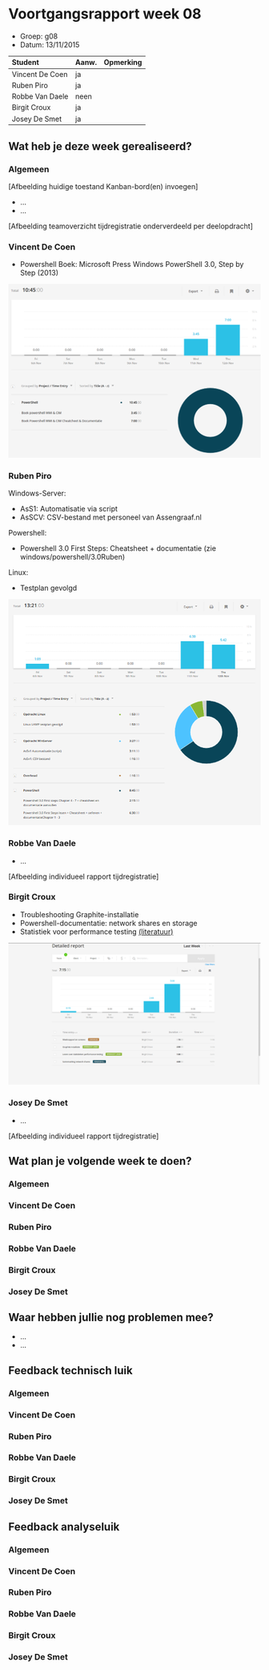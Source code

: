 # Voortgangsrapport week 08

* Groep: g08
* Datum: 13/11/2015

| Student  | Aanw. | Opmerking |
| :---     | :---  | :---      |
| Vincent De Coen |  ja     |           |
| Ruben Piro |    ja   |           |
| Robbe Van Daele |  neen     |           |
| Birgit Croux |   ja    |           |
| Josey De Smet |  ja    |            |

## Wat heb je deze week gerealiseerd?

### Algemeen

[Afbeelding huidige toestand Kanban-bord(en) invoegen]

* ...
* ...

[Afbeelding teamoverzicht tijdregistratie onderverdeeld per deelopdracht]

### Vincent De Coen

* Powershell Boek: Microsoft Press Windows PowerShell 3.0, Step by Step (2013)

![Afbeelding individueel rapport tijdregistratie](/weekrapport/media/w08/Week08Vincent.PNG "tijdregistratie individueel Vincent")

### Ruben Piro

Windows-Server:
- AsS1: Automatisatie via script
- AsSCV: CSV-bestand met personeel van Assengraaf.nl

Powershell:
- Powershell 3.0 First Steps: Cheatsheet + documentatie (zie windows/powershell/3.0Ruben)

Linux:
- Testplan gevolgd

![Afbeelding individueel rapport tijdregistratie](/weekrapport/media/w08/week08Ruben.PNG "tijdregistratie individueel Ruben")

### Robbe Van Daele

* ...

[Afbeelding individueel rapport tijdregistratie]

### Birgit Croux

* Troubleshooting Graphite-installatie
* Powershell-documentatie: network shares en storage
* Statistiek voor performance testing [(literatuur)](https://msdn.microsoft.com/en-us/library/bb924370.aspx)

![Afbeelding individueel rapport tijdregistratie](/weekrapport/media/w08/togglbirgit.png "tijdregistratie individueel birgit")

### Josey De Smet

* ...

[Afbeelding individueel rapport tijdregistratie]


## Wat plan je volgende week te doen?

### Algemeen
### Vincent De Coen
### Ruben Piro
### Robbe Van Daele
### Birgit Croux
### Josey De Smet

## Waar hebben jullie nog problemen mee?

* ...
* ...

## Feedback technisch luik

### Algemeen

### Vincent De Coen
### Ruben Piro
### Robbe Van Daele
### Birgit Croux
### Josey De Smet

## Feedback analyseluik

### Algemeen

### Vincent De Coen
### Ruben Piro
### Robbe Van Daele
### Birgit Croux
### Josey De Smet
